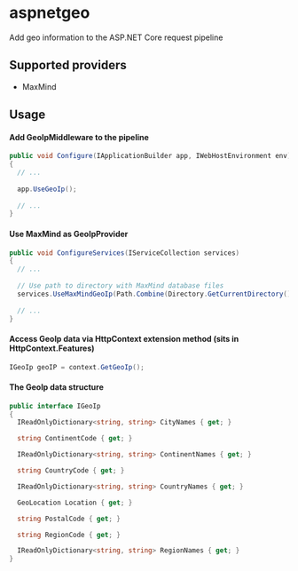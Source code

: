 # aspnetgeo
Add geo information to the ASP.NET Core request pipeline

## Supported providers

- MaxMind

## Usage

#### Add GeoIpMiddleware to the pipeline
```csharp
public void Configure(IApplicationBuilder app, IWebHostEnvironment env)
{
  // ...
  
  app.UseGeoIp();
  
  // ...
}
```

#### Use MaxMind as GeoIpProvider
```csharp
public void ConfigureServices(IServiceCollection services)
{
  // ...
  
  // Use path to directory with MaxMind database files
  services.UseMaxMindGeoIp(Path.Combine(Directory.GetCurrentDirectory(), "data"));
  
  // ...
}
```

#### Access GeoIp data via HttpContext extension method (sits in HttpContext.Features)

```csharp
IGeoIp geoIP = context.GetGeoIp();
```

#### The GeoIp data structure

```csharp
public interface IGeoIp
{
  IReadOnlyDictionary<string, string> CityNames { get; }

  string ContinentCode { get; }

  IReadOnlyDictionary<string, string> ContinentNames { get; }

  string CountryCode { get; }

  IReadOnlyDictionary<string, string> CountryNames { get; }

  GeoLocation Location { get; }

  string PostalCode { get; }

  string RegionCode { get; }

  IReadOnlyDictionary<string, string> RegionNames { get; }
}

```
